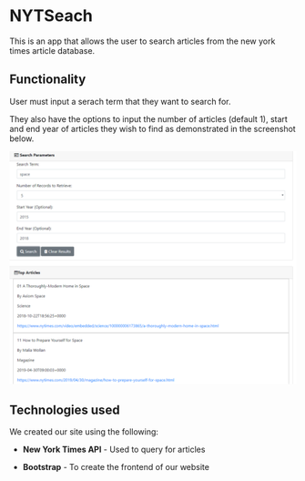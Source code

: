 # NYTSeach
This is an app that allows the user to search articles from the new york times article database.

## Functionality
User must input a serach term that they want to search for. 

They also have the options to input the number of articles (default 1), start and end year of articles they wish to find as demonstrated in the screenshot below.

![](/assets/images/screenshot.PNG)

## Technologies used

We created our site using the following:

* **New York Times API** - Used to query for articles

* **Bootstrap** - To create the frontend of our website
